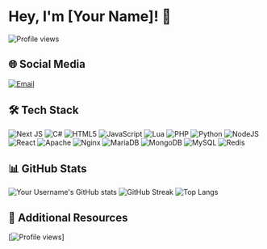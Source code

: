 # Hey, I'm [Your Name]! 👋

![Profile views](https://gpvc.arturio.dev/[YourUsername])

## 🌐 Social Media
[![Email](https://img.shields.io/badge/Email-hello@kobq.pl-blue)](mailto:hello@kobq.pl)

## 🛠 Tech Stack
![Next JS](https://img.shields.io/badge/Next-black?style=for-the-badge&logo=next.js&logoColor=white)
![C#](https://img.shields.io/badge/c%23-%23239120.svg?style=for-the-badge&logo=c-sharp&logoColor=white)
![HTML5](https://img.shields.io/badge/html5-%23E34F26.svg?style=for-the-badge&logo=html5&logoColor=white)
![JavaScript](https://img.shields.io/badge/javascript-%23323330.svg?style=for-the-badge&logo=javascript&logoColor=%23F7DF1E)
![Lua](https://img.shields.io/badge/lua-%232C2D72.svg?style=for-the-badge&logo=lua&logoColor=white)
![PHP](https://img.shields.io/badge/php-%23777BB4.svg?style=for-the-badge&logo=php&logoColor=white)
![Python](https://img.shields.io/badge/python-%2314354C.svg?style=for-the-badge&logo=python&logoColor=white)
![NodeJS](https://img.shields.io/badge/node.js-%2343853D.svg?style=for-the-badge&logo=node.js&logoColor=white)
![React](https://img.shields.io/badge/react-%2320232a.svg?style=for-the-badge&logo=react&logoColor=%2361DAFB)
![Apache](https://img.shields.io/badge/apache-%23D42029.svg?style=for-the-badge&logo=apache&logoColor=white)
![Nginx](https://img.shields.io/badge/nginx-%23009639.svg?style=for-the-badge&logo=nginx&logoColor=white)
![MariaDB](https://img.shields.io/badge/MariaDB-003545?style=for-the-badge&logo=mariadb&logoColor=white)
![MongoDB](https://img.shields.io/badge/MongoDB-%2347A248.svg?style=for-the-badge&logo=mongodb&logoColor=white)
![MySQL](https://img.shields.io/badge/mysql-%2300f.svg?style=for-the-badge&logo=mysql&logoColor=white)
![Redis](https://img.shields.io/badge/redis-%23DD0031.svg?style=for-the-badge&logo=redis&logoColor=white)

## 📊 GitHub Stats
![Your Username's GitHub stats](https://github-readme-stats.vercel.app/api?username=[YourUsername]&show_icons=true&theme=dark)
![GitHub Streak](https://github-readme-streak-stats.herokuapp.com/?user=[YourUsername]&theme=dark)
![Top Langs](https://github-readme-stats.vercel.app/api/top-langs/?username=[YourUsername]&theme=dark&layout=compact)

## 🔗 Additional Resources
[![Profile views](https://gpvc.arturio.dev/[YourUsername])]
